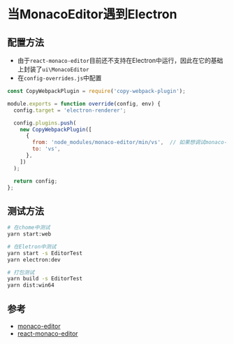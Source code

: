 # 当MonacoEditor遇到Electron

## 配置方法
* 由于`react-monaco-editor`目前还不支持在Electron中运行，因此在它的基础上封装了`ui\MonacoEditor`
* 在`config-overrides.js`中配置
```js
const CopyWebpackPlugin = require('copy-webpack-plugin');

module.exports = function override(config, env) {
  config.target = 'electron-renderer';

  config.plugins.push(
    new CopyWebpackPlugin([
      {
        from: 'node_modules/monaco-editor/min/vs',  // 如果想调试monaco-editor，可把min改成dev
        to: 'vs',
      },
    ])
  );

  return config;
};
```

## 测试方法
```bash
# 在chome中测试
yarn start:web

# 在Eletron中测试
yarn start -s EditorTest
yarn electron:dev

# 打包测试
yarn build -s EditorTest
yarn dist:win64
```

## 参考
* [monaco-editor](https://github.com/Microsoft/monaco-editor)
* [react-monaco-editor](https://github.com/superRaytin/react-monaco-editor)